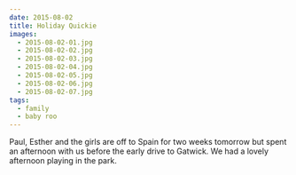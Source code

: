 ```yaml
---
date: 2015-08-02
title: Holiday Quickie
images:
  - 2015-08-02-01.jpg
  - 2015-08-02-02.jpg
  - 2015-08-02-03.jpg
  - 2015-08-02-04.jpg
  - 2015-08-02-05.jpg
  - 2015-08-02-06.jpg
  - 2015-08-02-07.jpg
tags:
  - family
  - baby roo
---
```

Paul, Esther and the girls are off to Spain for two weeks tomorrow but spent an afternoon with us before the early drive to Gatwick. We had a lovely afternoon playing in the park.